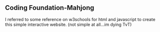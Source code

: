 ## Coding Foundation-Mahjong
I referred to some reference on w3schools for html and javascript to create this simple interactive website. (not simple at all...im dying TvT)
